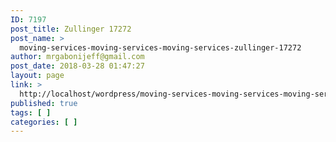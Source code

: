 ```yaml
---
ID: 7197
post_title: Zullinger 17272
post_name: >
  moving-services-moving-services-moving-services-zullinger-17272
author: mrgabonijeff@gmail.com
post_date: 2018-03-28 01:47:27
layout: page
link: >
  http://localhost/wordpress/moving-services-moving-services-moving-services-zullinger-17272/
published: true
tags: [ ]
categories: [ ]
---
```

